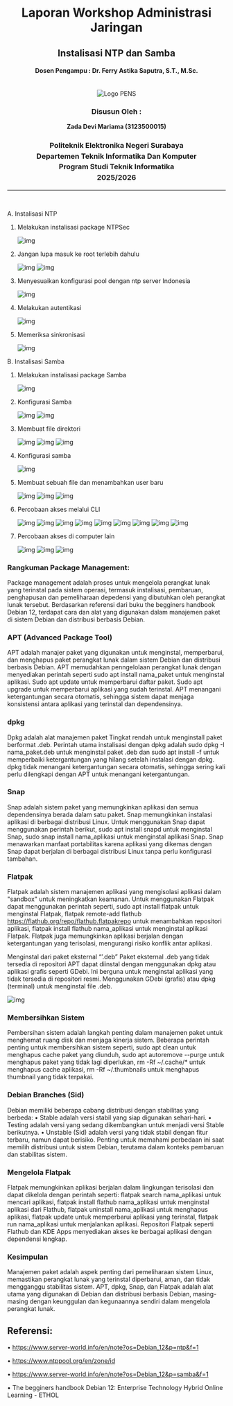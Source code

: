 <div align="center">
  <h1 style="text-align: center;font-weight: bold">Laporan Workshop Administrasi Jaringan<br></h1>
  <h2 style="text-align: center;">Instalisasi NTP dan Samba<br></h2>
  <h4 style="text-align: center;">Dosen Pengampu : Dr. Ferry Astika Saputra, S.T., M.Sc.</h4>
</div>
<br />
<div align="center">
  <img src="https://i.ibb.co/DC3QHnM/logo-pens.png" alt="Logo PENS">
  <h3 style="text-align: center;">Disusun Oleh :</h3>
  <p style="text-align: center;">
  <strong>Zada Devi Mariama (3123500015)</strong>
  </p>

<h3 style="text-align: center;line-height: 1.5">Politeknik Elektronika Negeri Surabaya<br>Departemen Teknik Informatika Dan Komputer<br>Program Studi Teknik Informatika<br>2025/2026</h3>
  <hr>
</div> 
<br>

A.	Instalisasi NTP

1.	Melakukan instalisasi package NTPSec

    ![img](/assets/week-3/ntp/1apt.jpeg) 

2.	Jangan lupa masuk ke root terlebih dahulu

    ![img](/assets/week-3/ntp/2aptmasukroot.jpeg) 
    ![img](/assets/week-3/ntp/3apt.jpeg)

3.	Menyesuaikan konfigurasi pool dengan ntp server Indonesia

    ![img](/assets/week-3/ntp/4apt.jpeg) 

4.	Melakukan autentikasi 

    ![img](/assets/week-3/ntp/5aptautentikasi.jpeg) 

5.	Memeriksa sinkronisasi

    ![img](/assets/week-3/ntp/6apt.jpeg) 

B.	Instalisasi Samba
1.	Melakukan instalisasi package Samba

    ![img](/assets/week-3/samba/1samba.jpeg) 

2.	Konfigurasi Samba

    ![img](/assets/week-3/samba/2samba.jpeg) 
    ![img](/assets/week-3/samba/3samba.jpeg)

3.	Membuat file direktori

    ![img](/assets/week-3/samba/4samba.jpeg)
    ![img](/assets/week-3/samba/5samba.jpeg)
    ![img](/assets/week-3/samba/6samba.jpeg)  

4.	Konfigurasi samba

    ![img](/assets/week-3/samba/7samba.jpeg) 

5.	Membuat sebuah file dan menambahkan user baru

    ![img](/assets/week-3/samba/8samba.jpeg)
    ![img](/assets/week-3/samba/9samba.jpeg)
    ![img](/assets/week-3/samba/10samba.jpeg)  

6.	Percobaan akses melalui CLI

    ![img](/assets/week-3/samba/11samba.jpeg)
    ![img](/assets/week-3/samba/12samba.jpeg)
    ![img](/assets/week-3/samba/13samba.jpeg)
    ![img](/assets/week-3/samba/14samba.jpeg)
    ![img](/assets/week-3/samba/15samba.jpeg)
    ![img](/assets/week-3/samba/16samba.jpeg)
    ![img](/assets/week-3/samba/17samba.jpeg)
    ![img](/assets/week-3/samba/18samba.jpeg)
    ![img](/assets/week-3/samba/19.jpeg) 

7.	Percobaan akses di computer lain

    ![img](/assets/week-3/samba/20samba.png) 
    ![img](/assets/week-3/samba/21samba.png)
    ![img](/assets/week-3/samba/22samba.png)


### Rangkuman Package Management:

Package management adalah proses untuk mengelola perangkat lunak yang terinstal pada sistem operasi, termasuk instalisasi, pembaruan, penghapusan dan pemeliharaan depedensi yang dibutuhkan oleh perangkat lunak tersebut. Berdasarkan referensi dari buku the begginers handbook Debian 12, terdapat cara dan alat yang digunakan dalam manajemen paket di sistem Debian dan distribusi berbasis Debian.

### APT (Advanced Package Tool)

APT adalah manajer paket yang digunakan untuk menginstal, memperbarui, dan menghapus paket perangkat lunak dalam sistem Debian dan distribusi berbasis Debian. APT memudahkan penngelolaan perangkat lunak dengan menyediakan perintah seperti sudo apt install nama_paket untuk menginstal aplikasi. Sudo apt update untuk memperbarui daftar paket. Sudo apt upgrade untuk memperbarui aplikasi yang sudah terinstal.  APT menangani ketergantungan secara otomatis, sehingga sistem dapat menjaga konsistensi antara aplikasi yang terinstal dan dependensinya.

### dpkg

Dpkg adalah alat manajemen paket Tingkat rendah untuk menginstall paket berformat .deb. Perintah utama instalisasi dengan dpkg adalah sudo dpkg -I nama_paket.deb untuk menginstal paket .deb dan sudo apt install -f untuk memperbaiki ketergantungan yang hilang setelah instalasi dengan dpkg.
dpkg tidak menangani ketergantungan secara otomatis, sehingga sering kali perlu dilengkapi dengan APT untuk menangani ketergantungan.

### Snap 

Snap adalah sistem paket yang memungkinkan aplikasi dan semua dependensinya berada dalam satu paket. Snap memungkinkan instalasi aplikasi di berbagai distribusi Linux. Untuk menggunakan Snap dapat menggunakan perintah berikut, sudo apt install snapd untuk menginstal Snap,  sudo snap install nama_aplikasi untuk menginstal aplikasi Snap. Snap menawarkan manfaat portabilitas karena aplikasi yang dikemas dengan Snap dapat berjalan di berbagai distribusi Linux tanpa perlu konfigurasi tambahan.

### Flatpak 

Flatpak adalah sistem manajemen aplikasi yang mengisolasi aplikasi dalam "sandbox" untuk meningkatkan keamanan. Untuk menggunakan Flatpak dapat menggunakan perintah seperti, sudo apt install flatpak untuk menginstal Flatpak, flatpak remote-add flathub https://flathub.org/repo/flathub.flatpakrepo untuk menambahkan repositori aplikasi, flatpak install flathub nama_aplikasi untuk menginstal aplikasi Flatpak. Flatpak juga memungkinkan aplikasi berjalan dengan ketergantungan yang terisolasi, mengurangi risiko konflik antar aplikasi.

Menginstal dari paket eksternal “’.deb”
Paket eksternal .deb yang tidak tersedia di repositori APT dapat diinstal dengan menggunakan dpkg atau aplikasi grafis seperti GDebi. Ini berguna untuk menginstal aplikasi yang tidak tersedia di repositori resmi. Menggunakan  GDebi (grafis) atau dpkg (terminal) untuk menginstal file .deb.

![img](/assets/week-3/gdebi.png)

### Membersihkan Sistem 

Pembersihan sistem adalah langkah penting dalam manajemen paket untuk menghemat ruang disk dan menjaga kinerja sistem. Beberapa perintah penting untuk membersihkan sistem seperti, sudo apt clean untuk menghapus cache paket yang diunduh, sudo apt autoremove --purge untuk menghapus paket yang tidak lagi diperlukan, rm -Rf ~/.cache/* untuk menghapus cache aplikasi, rm -Rf ~/.thumbnails untuk menghapus thumbnail yang tidak terpakai.

### Debian Branches (Sid) 

Debian memiliki beberapa cabang distribusi dengan stabilitas yang berbeda:
•	Stable adalah versi stabil yang siap digunakan sehari-hari.
•	Testing adalah versi yang sedang dikembangkan untuk menjadi versi Stable berikutnya.
•	Unstable (Sid) adalah versi yang tidak stabil dengan fitur terbaru, namun dapat berisiko.
Penting untuk memahami perbedaan ini saat memilih distribusi untuk sistem Debian, terutama dalam konteks pembaruan dan stabilitas sistem.

### Mengelola Flatpak 

Flatpak memungkinkan aplikasi berjalan dalam lingkungan terisolasi dan dapat dikelola dengan perintah seperti: flatpak search nama_aplikasi untuk mencari aplikasi, flatpak install flathub nama_aplikasi untuk menginstal aplikasi dari Flathub, flatpak uninstall nama_aplikasi untuk menghapus aplikasi, flatpak update untuk memperbarui aplikasi yang terinstal, flatpak run nama_aplikasi untuk menjalankan aplikasi. Repositori Flatpak seperti Flathub dan KDE Apps menyediakan akses ke berbagai aplikasi dengan dependensi lengkap.

### Kesimpulan

Manajemen paket adalah aspek penting dari pemeliharaan sistem Linux, memastikan perangkat lunak yang terinstal diperbarui, aman, dan tidak mengganggu stabilitas sistem. APT, dpkg, Snap, dan Flatpak adalah alat utama yang digunakan di Debian dan distribusi berbasis Debian, masing-masing dengan keunggulan dan kegunaannya sendiri dalam mengelola perangkat lunak.

## Referensi:

•	https://www.server-world.info/en/note?os=Debian_12&p=ntp&f=1

•	https://www.ntppool.org/en/zone/id

•	https://www.server-world.info/en/note?os=Debian_12&p=samba&f=1

•	The begginers handbook Debian 12: Enterprise Technology Hybrid Online Learning - ETHOL 
